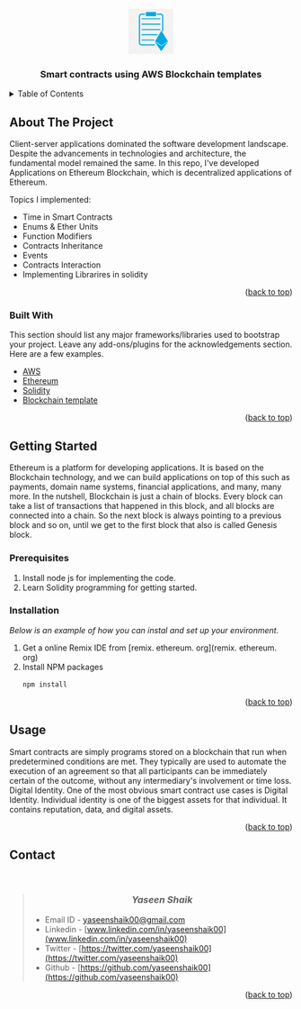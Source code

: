 <div id="top"></div>


<!-- PROJECT LOGO -->
<br />
<div align="center">
  <a>
    <img src="images/logo.png" alt="Logo" width="80" height="80">
  </a>

  <h3 align="center">Smart contracts using AWS Blockchain templates</h3>

</div>



<!-- TABLE OF CONTENTS -->
<details>
  <summary>Table of Contents</summary>
  <ol>
    <li>
      <a href="#about-the-project">About The Project</a>
      <ul>
        <li><a href="#built-with">Built With</a></li>
      </ul>
    </li>
    <li>
      <a href="#getting-started">Getting Started</a>
      <ul>
        <li><a href="#prerequisites">Prerequisites</a></li>
        <li><a href="#installation">Installation</a></li>
      </ul>
    </li>
    <li><a href="#usage">Usage</a></li>
    <li><a href="#contact">Contact</a></li>
  </ol>
</details>



<!-- ABOUT THE PROJECT -->
## About The Project

Client-server applications dominated the software development landscape. Despite the advancements in technologies and architecture, the fundamental model remained the same. In this repo, I've developed Applications on Ethereum Blockchain, which is decentralized applications of Ethereum.

Topics I implemented:
* Time in Smart Contracts	
* Enums & Ether Units
* Function Modifiers
* Contracts Inheritance
* Events
* Contracts Interaction
* Implementing Librarires in solidity



<p align="right">(<a href="#top">back to top</a>)</p>



### Built With

This section should list any major frameworks/libraries used to bootstrap your project. Leave any add-ons/plugins for the acknowledgements section. Here are a few examples.

* [AWS](https://aws.amazon.com//)
* [Ethereum](https://ethereum.org/en/)
* [Solidity](https://docs.soliditylang.org/en/v0.8.10/)
* [Blockchain template](https://docs.aws.amazon.com/blockchain-templates/)

<p align="right">(<a href="#top">back to top</a>)</p>



<!-- GETTING STARTED -->
## Getting Started

Ethereum is a platform for developing applications. It is based on the Blockchain technology, and we can build applications on top of this such as payments, domain name systems, financial applications, and many, many more. In the nutshell, Blockchain is just a chain of blocks. Every block can take a list of transactions that happened in this block, and all blocks are connected into a chain. So the next block is always pointing to a previous block and so on, until we get to the first block that also is called Genesis block.

### Prerequisites

1. Install node js for implementing the code.
2. Learn Solidity programming for getting started.

### Installation

_Below is an example of how you can instal and set up your environment._

1. Get a online Remix IDE from [remix. ethereum. org](remix. ethereum. org)
2. Install NPM packages
   ```sh
   npm install
   ```

<p align="right">(<a href="#top">back to top</a>)</p>



<!-- USAGE EXAMPLES -->
## Usage

Smart contracts are simply programs stored on a blockchain that run when predetermined conditions are met. They typically are used to automate the execution of an agreement so that all participants can be immediately certain of the outcome, without any intermediary's involvement or time loss. Digital Identity. One of the most obvious smart contract use cases is Digital Identity. Individual identity is one of the biggest assets for that individual. It contains reputation, data, and digital assets.

<p align="right">(<a href="#top">back to top</a>)</p>



<!-- CONTACT -->
## Contact
<br/>

> ### <center> __*Yaseen Shaik*__ </center>
>
> - Email ID  - yaseenshaik00@gmail.com
> - Linkedin  - [www.linkedin.com/in/yaseenshaik00](www.linkedin.com/in/yaseenshaik00)
> - Twitter   - [https://twitter.com/yaseenshaik00](https://twitter.com/yaseenshaik00)
> - Github    - [https://github.com/yaseenshaik00](https://github.com/yaseenshaik00)
>  



<p align="right">(<a href="#top">back to top</a>)</p>

